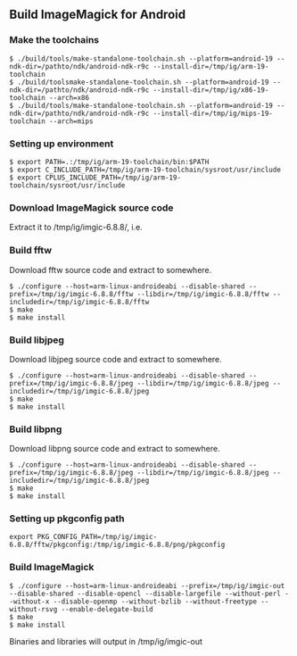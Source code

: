 ##  Build ImageMagick for Android

### Make the toolchains

```
$ ./build/tools/make-standalone-toolchain.sh --platform=android-19 --ndk-dir=/pathto/ndk/android-ndk-r9c --install-dir=/tmp/ig/arm-19-toolchain
$ ./build/toolsmake-standalone-toolchain.sh --platform=android-19 --ndk-dir=/pathto/ndk/android-ndk-r9c --install-dir=/tmp/ig/x86-19-toolchain --arch=x86
$ ./build/tools/make-standalone-toolchain.sh --platform=android-19 --ndk-dir=/pathto/ndk/android-ndk-r9c --install-dir=/tmp/ig/mips-19-toolchain --arch=mips

```

### Setting up environment

```
$ export PATH=.:/tmp/ig/arm-19-toolchain/bin:$PATH
$ export C_INCLUDE_PATH=/tmp/ig/arm-19-toolchain/sysroot/usr/include
$ export CPLUS_INCLUDE_PATH=/tmp/ig/arm-19-toolchain/sysroot/usr/include

```

### Download ImageMagick source code

Extract it to /tmp/ig/imgic-6.8.8/, i.e.


### Build fftw

Download fftw source code and extract to somewhere.

```
$ ./configure --host=arm-linux-androideabi --disable-shared --prefix=/tmp/ig/imgic-6.8.8/fftw --libdir=/tmp/ig/imgic-6.8.8/fftw --includedir=/tmp/ig/imgic-6.8.8/fftw
$ make
$ make install
```

### Build libjpeg

Download libjpeg source code and extract to somewhere.

```
$ ./configure --host=arm-linux-androideabi --disable-shared --prefix=/tmp/ig/imgic-6.8.8/jpeg --libdir=/tmp/ig/imgic-6.8.8/jpeg --includedir=/tmp/ig/imgic-6.8.8/jpeg
$ make
$ make install
```

### Build libpng

Download libpng source code and extract to somewhere.

```
$ ./configure --host=arm-linux-androideabi --disable-shared --prefix=/tmp/ig/imgic-6.8.8/jpeg --libdir=/tmp/ig/imgic-6.8.8/jpeg --includedir=/tmp/ig/imgic-6.8.8/jpeg
$ make
$ make install
```

### Setting up pkgconfig path

```
export PKG_CONFIG_PATH=/tmp/ig/imgic-6.8.8/fftw/pkgconfig:/tmp/ig/imgic-6.8.8/png/pkgconfig

```

### Build ImageMagick

```
$ ./configure --host=arm-linux-androideabi --prefix=/tmp/ig/imgic-out --disable-shared --disable-opencl --disable-largefile --without-perl --without-x --disable-openmp --without-bzlib --without-freetype --without-rsvg --enable-delegate-build
$ make 
$ make install
```

Binaries and libraries will output in /tmp/ig/imgic-out




